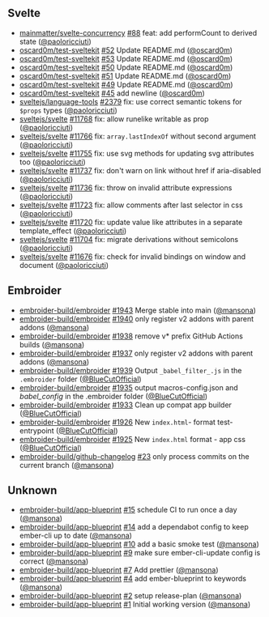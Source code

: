 ## Svelte

- [mainmatter/svelte-concurrency]
  [#88](https://github.com/mainmatter/svelte-concurrency/pull/88) feat: add
  performCount to derived state ([@paoloricciuti])
- [oscard0m/test-sveltekit]
  [#52](https://github.com/oscard0m/test-sveltekit/pull/52) Update README.md
  ([@oscard0m])
- [oscard0m/test-sveltekit]
  [#53](https://github.com/oscard0m/test-sveltekit/pull/53) Update README.md
  ([@oscard0m])
- [oscard0m/test-sveltekit]
  [#50](https://github.com/oscard0m/test-sveltekit/pull/50) Update README.md
  ([@oscard0m])
- [oscard0m/test-sveltekit]
  [#51](https://github.com/oscard0m/test-sveltekit/pull/51) Update README.md
  ([@oscard0m])
- [oscard0m/test-sveltekit]
  [#49](https://github.com/oscard0m/test-sveltekit/pull/49) Update README.md
  ([@oscard0m])
- [oscard0m/test-sveltekit]
  [#45](https://github.com/oscard0m/test-sveltekit/pull/45) add newline
  ([@oscard0m])
- [sveltejs/language-tools]
  [#2379](https://github.com/sveltejs/language-tools/pull/2379) fix: use correct
  semantic tokens for `$props` types ([@paoloricciuti])
- [sveltejs/svelte] [#11768](https://github.com/sveltejs/svelte/pull/11768) fix:
  allow runelike writable as prop ([@paoloricciuti])
- [sveltejs/svelte] [#11766](https://github.com/sveltejs/svelte/pull/11766) fix:
  `array.lastIndexOf` without second argument ([@paoloricciuti])
- [sveltejs/svelte] [#11755](https://github.com/sveltejs/svelte/pull/11755) fix:
  use svg methods for updating svg attributes too ([@paoloricciuti])
- [sveltejs/svelte] [#11737](https://github.com/sveltejs/svelte/pull/11737) fix:
  don't warn on link without href if aria-disabled ([@paoloricciuti])
- [sveltejs/svelte] [#11736](https://github.com/sveltejs/svelte/pull/11736) fix:
  throw on invalid attribute expressions ([@paoloricciuti])
- [sveltejs/svelte] [#11723](https://github.com/sveltejs/svelte/pull/11723) fix:
  allow comments after last selector in css ([@paoloricciuti])
- [sveltejs/svelte] [#11720](https://github.com/sveltejs/svelte/pull/11720) fix:
  update value like attributes in a separate template_effect ([@paoloricciuti])
- [sveltejs/svelte] [#11704](https://github.com/sveltejs/svelte/pull/11704) fix:
  migrate derivations without semicolons ([@paoloricciuti])
- [sveltejs/svelte] [#11676](https://github.com/sveltejs/svelte/pull/11676) fix:
  check for invalid bindings on window and document ([@paoloricciuti])

## Embroider

- [embroider-build/embroider]
  [#1943](https://github.com/embroider-build/embroider/pull/1943) Merge stable
  into main ([@mansona])
- [embroider-build/embroider]
  [#1940](https://github.com/embroider-build/embroider/pull/1940) only register
  v2 addons with parent addons ([@mansona])
- [embroider-build/embroider]
  [#1938](https://github.com/embroider-build/embroider/pull/1938) remove v\*
  prefix GitHub Actions builds ([@mansona])
- [embroider-build/embroider]
  [#1937](https://github.com/embroider-build/embroider/pull/1937) only register
  v2 addons with parent addons ([@mansona])
- [embroider-build/embroider]
  [#1939](https://github.com/embroider-build/embroider/pull/1939) Output
  `_babel_filter_.js` in the `.embroider` folder ([@BlueCutOfficial])
- [embroider-build/embroider]
  [#1935](https://github.com/embroider-build/embroider/pull/1935) output
  macros-config.json and _babel_config_ in the .embroider folder
  ([@BlueCutOfficial])
- [embroider-build/embroider]
  [#1933](https://github.com/embroider-build/embroider/pull/1933) Clean up
  compat app builder ([@BlueCutOfficial])
- [embroider-build/embroider]
  [#1926](https://github.com/embroider-build/embroider/pull/1926) New
  `index.html`- format test-entrypoint ([@BlueCutOfficial])
- [embroider-build/embroider]
  [#1925](https://github.com/embroider-build/embroider/pull/1925) New
  `index.html` format - app css ([@BlueCutOfficial])
- [embroider-build/github-changelog]
  [#23](https://github.com/embroider-build/github-changelog/pull/23) only
  process commits on the current branch ([@mansona])

## Unknown

- [embroider-build/app-blueprint]
  [#15](https://github.com/embroider-build/app-blueprint/pull/15) schedule CI to
  run once a day ([@mansona])
- [embroider-build/app-blueprint]
  [#14](https://github.com/embroider-build/app-blueprint/pull/14) add a
  dependabot config to keep ember-cli up to date ([@mansona])
- [embroider-build/app-blueprint]
  [#10](https://github.com/embroider-build/app-blueprint/pull/10) add a basic
  smoke test ([@mansona])
- [embroider-build/app-blueprint]
  [#9](https://github.com/embroider-build/app-blueprint/pull/9) make sure
  ember-cli-update config is correct ([@mansona])
- [embroider-build/app-blueprint]
  [#7](https://github.com/embroider-build/app-blueprint/pull/7) Add prettier
  ([@mansona])
- [embroider-build/app-blueprint]
  [#4](https://github.com/embroider-build/app-blueprint/pull/4) add
  ember-blueprint to keywords ([@mansona])
- [embroider-build/app-blueprint]
  [#2](https://github.com/embroider-build/app-blueprint/pull/2) setup
  release-plan ([@mansona])
- [embroider-build/app-blueprint]
  [#1](https://github.com/embroider-build/app-blueprint/pull/1) Initial working
  version ([@mansona])

[@BlueCutOfficial]: https://github.com/BlueCutOfficial
[@mansona]: https://github.com/mansona
[@oscard0m]: https://github.com/oscard0m
[@paoloricciuti]: https://github.com/paoloricciuti
[embroider-build/app-blueprint]:
  https://github.com/embroider-build/app-blueprint
[embroider-build/embroider]: https://github.com/embroider-build/embroider
[embroider-build/github-changelog]:
  https://github.com/embroider-build/github-changelog
[mainmatter/svelte-concurrency]:
  https://github.com/mainmatter/svelte-concurrency
[oscard0m/test-sveltekit]: https://github.com/oscard0m/test-sveltekit
[sveltejs/language-tools]: https://github.com/sveltejs/language-tools
[sveltejs/svelte]: https://github.com/sveltejs/svelte
